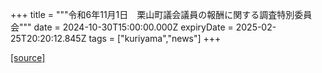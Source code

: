+++
title = """令和6年11月1日　栗山町議会議員の報酬に関する調査特別委員会"""
date = 2024-10-30T15:00:00.000Z
expiryDate = 2025-02-25T20:20:12.845Z
tags = ["kuriyama","news"]
+++


[[source]](https://www.town.kuriyama.hokkaido.jp/site/gikai/29318.html)
